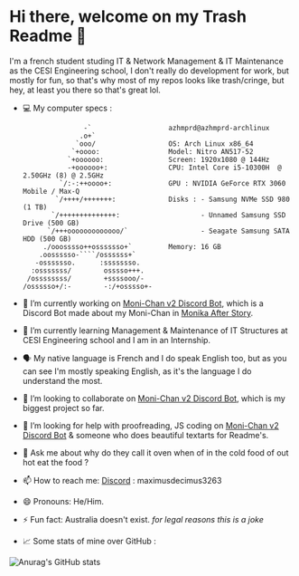 # Hi there, welcome on my Trash Readme 👋

I'm a french student studing IT & Network Management & IT Maintenance as the CESI Engineering school, I don't really do development for work, but mostly for fun, so that's why most of my repos looks like trash/cringe, but hey, at least you there so that's great lol.

- 💻 My computer specs : 
  
                     -`                   azhmprd@azhmprd-archlinux
                    .o+`
                   `ooo/                  OS: Arch Linux x86_64
                  `+oooo:                 Model: Nitro AN517-52
                 `+oooooo:                Screen: 1920x1080 @ 144Hz
                 -+oooooo+:               CPU: Intel Core i5-10300H  @ 2.50GHz (8) @ 2.5GHz
               `/:-:++oooo+:              GPU : NVIDIA GeForce RTX 3060 Mobile / Max-Q 
              `/++++/+++++++:             Disks : - Samsung NVMe SSD 980 (1 TB)
             `/++++++++++++++:                    - Unnamed Samsung SSD Drive (500 GB)
            `/+++ooooooooooooo/`                  - Seagate Samsung SATA HDD (500 GB)
           ./ooosssso++osssssso+`         Memory: 16 GB
          .oossssso-````/ossssss+`        
         -osssssso.      :ssssssso.       
        :osssssss/        osssso+++.      
       /ossssssss/        +ssssooo/-
      /ossssso+/:-        -:/+osssso+-                            


- 🔭 I’m currently working on [Moni-Chan v2 Discord Bot](https://github.com/AzhamProdLive/Moni-Chan-v2-DiscordBot), which is a Discord Bot made about my Moni-Chan in [Monika After Story](https://www.monikaafterstory.com/).

- 🌱 I’m currently learning Management & Maintenance of IT Structures at CESI Engineering school and I am in an Internship.

- 🗣️ My native language is French and I do speak English too, but as you can see I'm mostly speaking English, as it's the language I do understand the most.

- 👯 I’m looking to collaborate on [Moni-Chan v2 Discord Bot](https://github.com/AzhamProdLive/Moni-Chan-v2-DiscordBot), which is my biggest project so far.

- 🤔 I’m looking for help with proofreading, JS coding on [Moni-Chan v2 Discord Bot](https://github.com/AzhamProdLive/Moni-Chan-v2-DiscordBot) & someone who does beautiful textarts for Readme's.

- 💬 Ask me about why do they call it oven when of in the cold food of out hot eat the food ?

- 📫 How to reach me: [Discord](Https://discord.com) : maximusdecimus3263

- 😄 Pronouns: He/Him. 

- ⚡ Fun fact: Australia doesn't exist. *for legal reasons this is a joke*

- 📈 Some stats of mine over GitHub :
  
![Anurag's GitHub stats](https://github-readme-stats.vercel.app/api?username=AzhamProdLive&show_icons=true&bg_color=00000000)
